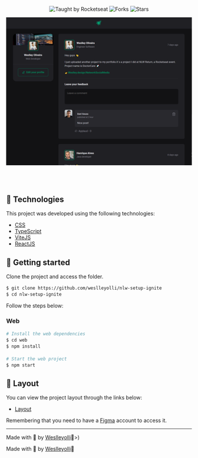 <p align="center">
  <img src="https://img.shields.io/static/v1?label=Taught%20by&message=Rocketseat&color=white&labelColor=8257E5" alt="Taught by Rocketseat">
  <img src="https://img.shields.io/github/forks/weslleyolli/nlw-setup-ignite?label=forks&message=MIT&color=white&labelColor=8257E5" alt="Forks">
  <img src="https://img.shields.io/github/stars/weslleyolli/nlw-setup-ignite?label=stars&message=MIT&color=white&labelColor=8257E5" alt="Stars">
</p>
<p align="center">
    <img src="./01-fundamentals-reactjs-ts/src/assets/preview-social-network.png" alt="Preview">
</p>


<br>
<br>

## 🧪 Technologies

This project was developed using the following technologies:

- [CSS](https://developer.mozilla.org/pt-BR/docs/Web/CSS)
- [TypeScript](https://www.typescriptlang.org/)
- [ViteJS](https://vitejs.dev/)
- [ReactJS](https://reactjs.org/)





## 🚀 Getting started
Clone the project and access the folder.

```bash
$ git clone https://github.com/weslleyolli/nlw-setup-ignite
$ cd nlw-setup-ignite
```

Follow the steps below:

### Web

```bash
# Install the web dependencies
$ cd web
$ npm install

# Start the web project
$ npm start
```

## 🔖 Layout

You can view the project layout through the links below:

- [Layout](<https://www.figma.com/file/K1bH0x9Bbnfy38BUwQaE2y/Ignite-Feed-(Community)?node-id=0%3A1&t=w0eJ8mckx9ZHmcTN-0>)

Remembering that you need to have a [Figma](http://figma.com/) account to access it.

---

Made with 💜 by [Weslleyolli](https://github.com/weslleyolli)👋>)

Made with 💜 by [Weslleyolli](https://github.com/weslleyolli)👋
